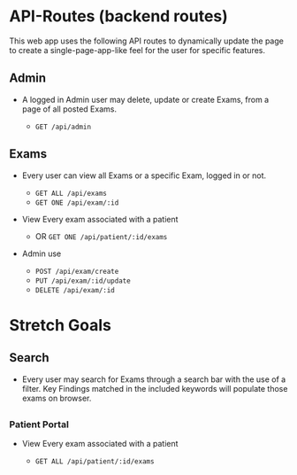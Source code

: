 # API-Routes (backend routes)

This web app uses the following API routes to dynamically update the page to create a single-page-app-like feel for the user for specific features.

## Admin
- A logged in Admin user may delete, update or create Exams, from a page of all posted Exams.

  - `GET /api/admin` 


## Exams

- Every user can view all Exams or a specific Exam, logged in or not. 

  - `GET ALL /api/exams`
  - `GET ONE /api/exam/:id`
- View Every exam associated with a patient
  
  - OR `GET ONE /api/patient/:id/exams`

- Admin use 
  - `POST /api/exam/create`
  - `PUT /api/exam/:id/update`
  - `DELETE /api/exam/:id`



<!-- ## Patients

- Every user can view Patient details, along with the list of all their exams and a specific Exam of that Patient, logged in or not.

  - `GET /api/patient/:id` -->




# Stretch Goals
  ## Search

- Every user may search for Exams through a search bar with the use of a filter. Key Findings matched in the included keywords will populate those exams on browser.

## 

### Patient Portal
- View Every exam associated with a patient
  
  - `GET ALL /api/patient/:id/exams`
